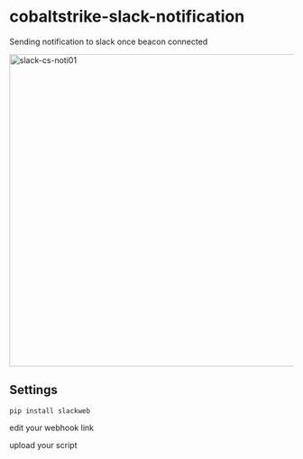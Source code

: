 # cobaltstrike-slack-notification
Sending notification to slack once beacon connected

<img width="554" alt="slack-cs-noti01" src="https://github.com/ayiezola/cobaltstrike-slack-notification/assets/14173595/94bb117a-3a07-4ad3-9469-b2fda0c81b08">

## Settings
```pip install slackweb```

edit your webhook link

upload your script

